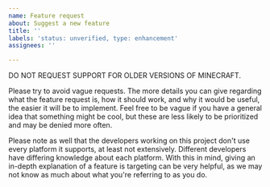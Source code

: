 ```yaml
---
name: Feature request
about: Suggest a new feature
title: ''
labels: 'status: unverified, type: enhancement'
assignees: ''

---
```


DO NOT REQUEST SUPPORT FOR OLDER VERSIONS OF MINECRAFT.

Please try to avoid vague requests. The more details you can give regarding what the feature request is, how it should work, and why it would be useful, the easier it will be to implement. Feel free to be vague if you have a general idea that something might be cool, but these are less likely to be prioritized and may be denied more often.

Please note as well that the developers working on this project don't use every platform it supports, at least not extensively. Different developers have differing knowledge about each platform. With this in mind, giving an in-depth explanation of a feature is targeting can be very helpful, as we may not know as much about what you're referring to as you do.
